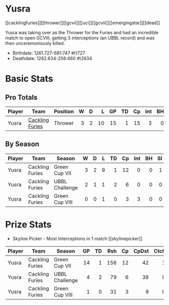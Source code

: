 # Yusra

[[cacklingfuries]][[thrower]][[gcvii]][[uci]][[gcviii]][[emergingstar]][[dead]]

Yusra was taking over as the Thrower for the Furies and had an incredible match to open GCVIII, getting 3 interceptions (an UBBL record) and was then unceremoniously killed.

* Birthdate: 1261.727-681:747 #t1727
* Deathdate: 1262.634-258:460 #t2634

# Basic Stats

## Pro Totals

| Player           | Team        | Position      | W | D | L | GP | TD | Cp | Int | BH | SI | Ki | MVP | SPP |
|------------------|-------------|---------------|--:|--:|--:|---:|---:|---:|----:|---:|---:|---:|----:|----:|
| Yusra | [Cackling Furies](../teams/cacklingfuries) | Thrower  |    3 |    2 |   10 |   15 |    1 |   15 |    3 |    0 |    1 |    0 |    1 |   31 |

## By Season

| Player | Team         | Season          | W | D | L | TD | Cp | Int | BH | SI | Ki | MVP | SPP |
|--------|--------------|-----------------|--:|--:|--:|---:|---:|----:|---:|---:|---:|----:|----:|
| Yusra | Cackling Furies | Green Cup VII  |    3 |    2 |    9 |    1 |   12 |    0 |    0 |    1 |    0 |    1 |   22 |
| Yusra | Cackling Furies | UBBL Challenge |    2 |    1 |    1 |    2 |    6 |    0 |    0 |    0 |    0 |    0 |   12 |
| Yusra | Cackling Furies | Green Cup VIII |    0 |    0 |    1 |    0 |    3 |    3 |    0 |    0 |    0 |    0 |    9 |


# Prize Stats

* Skyline Picker - Most Interceptions in 1 match [[skylinepicker]]

| Player | Team         | Season          | GP | TD | Rsh | Cp | CpDst | Ctch | Int | Cas | Blk | Sck | MVP | SPP |
|--------|--------------|-----------------|---:|---:|----:|---:|------:|-----:|----:|----:|----:|----:|----:|----:|
| Yusra | Cackling Furies | Green Cup VII  | 14 |    1 |  156 |   12 |    42 |    1 |    0 |    1 |    5 |    1 |    1 |   22 |
| Yusra | Cackling Furies | UBBL Challenge |  4 |    2 |   79 |    6 |    38 |    0 |    0 |    0 |    4 |    1 |    0 |   12 |
| Yusra | Cackling Furies | Green Cup VIII |  1 |    0 |   31 |    3 |     9 |    0 |    3 |    0 |    1 |    0 |    0 |    9 |
